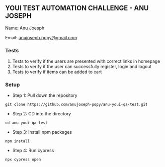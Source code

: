 ## YOUI TEST AUTOMATION CHALLENGE - ANU JOSEPH

Name: Anu Joesph 

Email: anujoseph.popy@gmail.com

### Tests

1. Tests to verify if the users are presented with correct links in homepage
2. Tests to verify if the user can successfully register, login and logout
3. Tests to verify if items can be added to cart

### Setup

- Step 1: Pull down the repository
~~~
git clone https://github.com/anujoseph-popy/anu-youi-qa-test.git
~~~
- Step 2: CD into the directory
~~~ 
cd anu-youi-qa-test
~~~
- Step 3: Install npm packages
~~~ 
npm install 
~~~
- Step 4: Run cypress
~~~
npx cypress open
~~~

